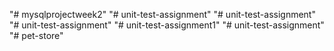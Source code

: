 "# mysqlprojectweek2" 
"# unit-test-assignment" 
"# unit-test-assignment" 
"# unit-test-assignment" 
"# unit-test-assignment1" 
"# unit-test-assignment" 
"# pet-store" 
